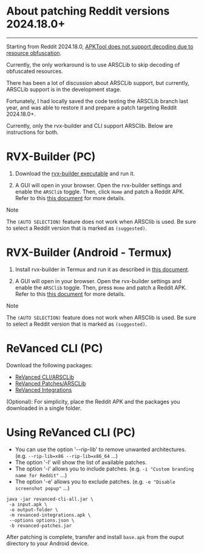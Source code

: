 # About patching Reddit versions 2024.18.0+
---

Starting from Reddit 2024.18.0, [APKTool does not support decoding due to resource obfuscation](https://github.com/ReVanced/revanced-patches/issues/3099).

Currently, the only workaround is to use ARSCLib to skip decoding of obfuscated resources.

There has been a lot of discussion about ARSCLib support, but currently, ARSCLib support is in the development stage.

Fortunately, I had locally saved the code testing the ARSCLib branch last year, and was able to restore it and prepare a patch targeting Reddit 2024.18.0+.

Currently, only the rvx-builder and CLI support ARSClib. Below are instructions for both.


RVX-Builder (PC)
==

1. Download the [rvx-builder executable](https://github.com/inotia00/rvx-builder/releases/latest) and run it.

2. A GUI will open in your browser. Open the rvx-builder settings and enable the `ARSClib` toggle. Then, click `Home` and patch a Reddit APK. Refer to this [this document](https://github.com/inotia00/revanced-documentation/blob/main/docs/rvx-builder%20(pc).md#using-rvx-builder-windows--macos--linux) for more details.

> [!NOTE]
>
> The `(AUTO SELECTION)` feature does not work when ARSClib is used. Be sure to select a Reddit version that is marked as `(suggested)`.


RVX-Builder (Android - Termux)
==

1. Install rvx-builder in Termux and run it as described in [this document](https://github.com/inotia00/revanced-documentation/blob/main/docs/rvx-builder%20(android).md#installing-rvx-builder-for-the-first-time).

2. A GUI will open in your browser. Open the rvx-builder settings and enable the `ARSClib` toggle. Then, press `Home` and patch a Reddit APK. Refer to this [this document](https://github.com/inotia00/revanced-documentation/blob/main/docs/rvx-builder%20(android).md#using-rvx-builder-termux) for more details.

> [!NOTE]
>
> The `(AUTO SELECTION)` feature does not work when ARSClib is used. Be sure to select a Reddit version that is marked as `(suggested)`.


ReVanced CLI (PC)
==

Download the following packages:

- [ReVanced CLI/ARSCLib](https://github.com/inotia00/revanced-cli-arsclib/releases/latest)
- [ReVanced Patches/ARSCLib](https://github.com/inotia00/revanced-patches-arsclib/releases/latest)
- [ReVanced Integrations](https://github.com/inotia00/revanced-integrations/releases/latest)

(Optional): For simplicity, place the Reddit APK and the packages you downloaded in a single folder.

Using ReVanced CLI (PC)
==

- You can use the option '--rip-lib' to remove unwanted architectures. (e.g. `--rip-lib=x86 --rip-lib=x86_64` ...)
- The option '-l' will show the list of available patches.
- The option '-i' allows you to include patches. (e.g. `-i "Custom branding name for Reddit"` ...)
- The option '-e' allows you to exclude patches. (e.g. `-e "Disable screenshot popup"` ...)

```
java -jar revanced-cli-all.jar \
 -a input.apk \
 -o output-folder \
 -m revanced-integrations.apk \
 --options options.json \
 -b revanced-patches.jar
```

After patching is complete, transfer and install `base.apk` from the ouput directory to your Android device.
